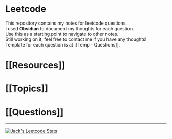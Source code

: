# Leetcode

This repository contains my notes for leetcode questions.  
I used **Obsidian** to document my thoughts for each question.  
Use this as a starting point to navigate to other notes.  
Still working on it, feel free to contact me if you have any thoughts!  
Template for each question is at [[Temp - Questions]].  
# [[Resources]]
# [[Topics]]
# [[Questions]]

---

[![Jack's Leetcode Stats](https://leetcard.jacoblin.cool/JackChen890311/?theme=dark&ext=heatmap)](https://leetcode.com/JackChen890311/)